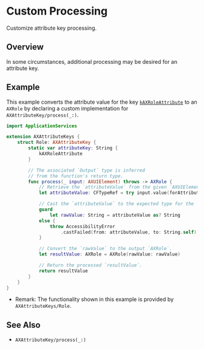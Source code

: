 # Custom Processing

Customize attribute key processing.


## Overview

In some circumstances, additional processing may be desired for an attribute key.


## Example

This example converts the attribute value for the key
[`kAXRoleAttribute`](https://developer.apple.com/documentation/applicationservices/kaxorientationattribute)
to an
``AXRole``
by declaring a custom implementation for
``AXAttributeKey/process(_:)``.
```swift
import ApplicationServices

extension AXAttributeKeys {
	struct Role: AXAttributeKey {
		static var attributeKey: String { 
			kAXRoleAttribute
		}

		// The associated `Output` type is inferred
		// from the function's return type.
		func process(_ input: AXUIElement) throws -> AXRole {
			// Retrieve the `attributeValue` from the given `AXUIElement`.
			let attributeValue: CFTypeRef = try input.value(forAttribute: Self.attributeKey)

			// Cast the `attributeValue` to the expected type for the `attributeKey` (`String`).
			guard
				let rawValue: String = attributeValue as? String
			else {
				throw AccessibilityError
					.castFailed(from: attributeValue, to: String.self)
			}

			// Convert the `rawValue` to the output `AXRole`.
			let resultValue: AXRole = AXRole(rawValue: rawValue)

			// Return the processed `resultValue`.
			return resultValue
		}
	}
}
```

- Remark: The functionality shown in this example is provided by ``AXAttributeKeys/Role``.


## See Also

- ``AXAttributeKey/process(_:)``
